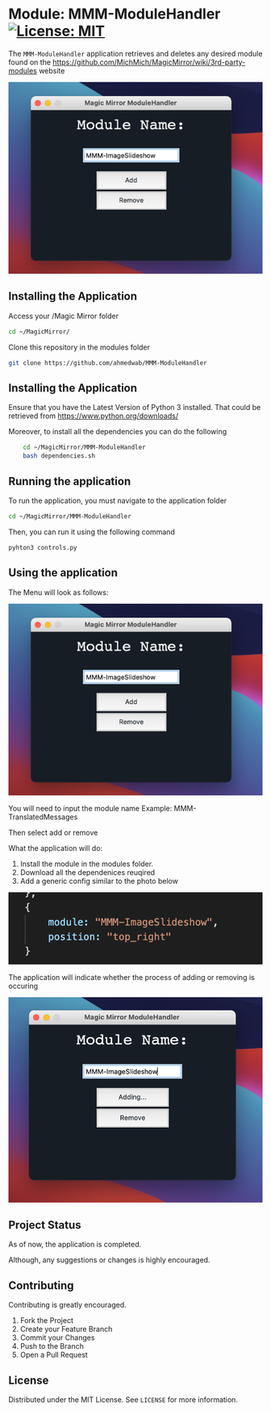 # Module: MMM-ModuleHandler [![License: MIT](https://img.shields.io/badge/License-MIT-yellow.svg)](https://opensource.org/licenses/MIT)

The `MMM-ModuleHandler` application retrieves and deletes any desired module found on the https://github.com/MichMich/MagicMirror/wiki/3rd-party-modules website

<img src="images/screenshotapp.png" alt="Menu">

## Installing the Application
Access your /Magic Mirror folder
```sh
cd ~/MagicMirror/
```
Clone this repository in the modules folder
```sh
git clone https://github.com/ahmedwab/MMM-ModuleHandler
```

## Installing the Application

Ensure that you have the Latest Version of Python 3 installed.
That could be retrieved from https://www.python.org/downloads/

Moreover, to install all the dependencies you can do the following
```sh
	cd ~/MagicMirror/MMM-ModuleHandler
	bash dependencies.sh

```


## Running the application 

To run the application, you must navigate to the application folder 
```sh
cd ~/MagicMirror/MMM-ModuleHandler
```
Then, you can run it using the following command
```sh
pyhton3 controls.py
```
## Using the application

The Menu will look as follows:

<img src="images/screenshotapp.png" alt="Menu">
 
You will need to input the module name Example: MMM-TranslatedMessages
  
Then select add or remove

What the application will do:

1. Install the module in the modules folder.
2. Download all the dependenices reuqired
3. Add a generic config similar to the photo below


<img src="images/screenshot2.png" alt="config">

The application will indicate whether the process of adding or removing is occuring

<img src="images/screenshotAdd.png" alt="Menu">



## Project Status

As of now, the application is completed.

Although, any suggestions or changes is highly encouraged.




## Contributing

Contributing is greatly encouraged.

1. Fork the Project
2. Create your Feature Branch 
3. Commit your Changes 
4. Push to the Branch 
5. Open a Pull Request




## License

Distributed under the MIT License. See `LICENSE` for more information.
